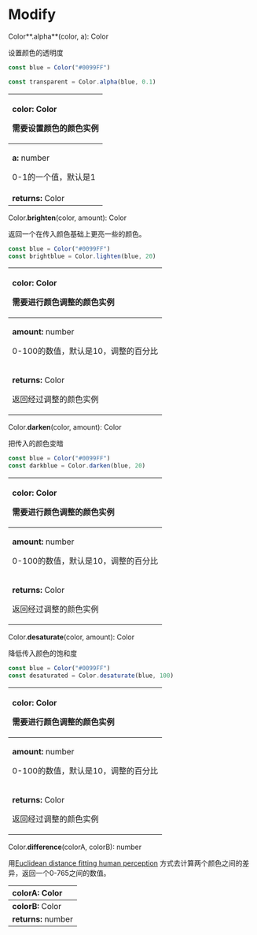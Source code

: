 # Modify

Color**.alpha**\(color, a\): Color

设置颜色的透明度

```jsx
const blue = Color("#0099FF")

const transparent = Color.alpha(blue, 0.1)
```

<table>
  <thead>
    <tr>
      <th style="text-align:left">
        <p>color: Color</p>
        <p>&#x9700;&#x8981;&#x8BBE;&#x7F6E;&#x989C;&#x8272;&#x7684;&#x989C;&#x8272;&#x5B9E;&#x4F8B;</p>
      </th>
    </tr>
  </thead>
  <tbody>
    <tr>
      <td style="text-align:left">
        <p><b>a:</b> number</p>
        <p>0-1&#x7684;&#x4E00;&#x4E2A;&#x503C;&#xFF0C;&#x9ED8;&#x8BA4;&#x662F;1</p>
      </td>
    </tr>
    <tr>
      <td style="text-align:left"><b>returns:</b> Color</td>
    </tr>
  </tbody>
</table>

Color.**brighten**\(color, amount\): Color

返回一个在传入颜色基础上更亮一些的颜色。

```jsx
const blue = Color("#0099FF")
const brightblue = Color.lighten(blue, 20)
```

<table>
  <thead>
    <tr>
      <th style="text-align:left">
        <p>color: Color</p>
        <p>&#x9700;&#x8981;&#x8FDB;&#x884C;&#x989C;&#x8272;&#x8C03;&#x6574;&#x7684;&#x989C;&#x8272;&#x5B9E;&#x4F8B;</p>
      </th>
    </tr>
  </thead>
  <tbody>
    <tr>
      <td style="text-align:left">
        <p><b>amount:</b> number</p>
        <p>0-100&#x7684;&#x6570;&#x503C;&#xFF0C;&#x9ED8;&#x8BA4;&#x662F;10&#xFF0C;&#x8C03;&#x6574;&#x7684;&#x767E;&#x5206;&#x6BD4;</p>
      </td>
    </tr>
    <tr>
      <td style="text-align:left">
        <p><b>returns:</b> Color</p>
        <p>&#x8FD4;&#x56DE;&#x7ECF;&#x8FC7;&#x8C03;&#x6574;&#x7684;&#x989C;&#x8272;&#x5B9E;&#x4F8B;</p>
      </td>
    </tr>
  </tbody>
</table>

Color.**darken**\(color, amount\): Color

把传入的颜色变暗

```jsx
const blue = Color("#0099FF")
const darkblue = Color.darken(blue, 20)
```

<table>
  <thead>
    <tr>
      <th style="text-align:left">
        <p>color: Color</p>
        <p>&#x9700;&#x8981;&#x8FDB;&#x884C;&#x989C;&#x8272;&#x8C03;&#x6574;&#x7684;&#x989C;&#x8272;&#x5B9E;&#x4F8B;</p>
      </th>
    </tr>
  </thead>
  <tbody>
    <tr>
      <td style="text-align:left">
        <p><b>amount:</b> number</p>
        <p>0-100&#x7684;&#x6570;&#x503C;&#xFF0C;&#x9ED8;&#x8BA4;&#x662F;10&#xFF0C;&#x8C03;&#x6574;&#x7684;&#x767E;&#x5206;&#x6BD4;</p>
      </td>
    </tr>
    <tr>
      <td style="text-align:left">
        <p><b>returns:</b> Color</p>
        <p>&#x8FD4;&#x56DE;&#x7ECF;&#x8FC7;&#x8C03;&#x6574;&#x7684;&#x989C;&#x8272;&#x5B9E;&#x4F8B;</p>
      </td>
    </tr>
  </tbody>
</table>

Color.**desaturate**\(color, amount\): Color

降低传入颜色的饱和度

```jsx
const blue = Color("#0099FF")
const desaturated = Color.desaturate(blue, 100)
```

<table>
  <thead>
    <tr>
      <th style="text-align:left">
        <p>color: Color</p>
        <p>&#x9700;&#x8981;&#x8FDB;&#x884C;&#x989C;&#x8272;&#x8C03;&#x6574;&#x7684;&#x989C;&#x8272;&#x5B9E;&#x4F8B;</p>
      </th>
    </tr>
  </thead>
  <tbody>
    <tr>
      <td style="text-align:left">
        <p><b>amount:</b> number</p>
        <p>0-100&#x7684;&#x6570;&#x503C;&#xFF0C;&#x9ED8;&#x8BA4;&#x662F;10&#xFF0C;&#x8C03;&#x6574;&#x7684;&#x767E;&#x5206;&#x6BD4;</p>
      </td>
    </tr>
    <tr>
      <td style="text-align:left">
        <p><b>returns:</b> Color</p>
        <p>&#x8FD4;&#x56DE;&#x7ECF;&#x8FC7;&#x8C03;&#x6574;&#x7684;&#x989C;&#x8272;&#x5B9E;&#x4F8B;</p>
      </td>
    </tr>
  </tbody>
</table>

Color.**difference**\(colorA, colorB\): number

用[Euclidean distance fitting human perception](https://en.wikipedia.org/wiki/Color_difference#Euclidean) 方式去计算两个颜色之间的差异，返回一个0-765之间的数值。

| colorA: Color |
| :--- |
| **colorB:** Color |
| **returns:** number |













